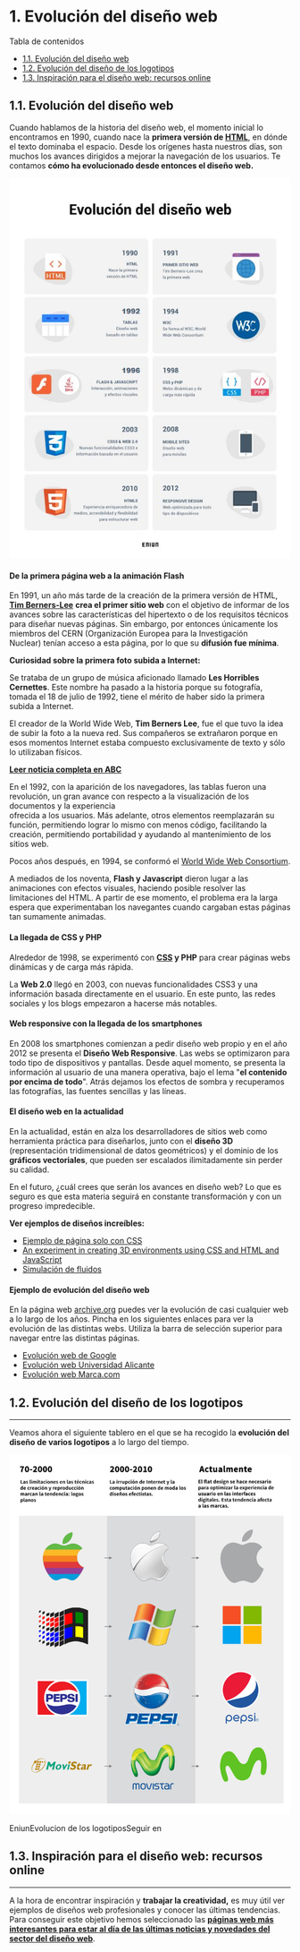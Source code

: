 # 1. Evolución del diseño web

Tabla de contenidos

-   [1.1. Evolución del diseño web](#1.1.-Evolución-del-diseño-web)
-   [1.2. Evolución del diseño de los logotipos](#1.2.-Evolución-del-diseño-de-los-logotipos)
-   [1.3. Inspiración para el diseño web: recursos online](1.3.-Inspiración-para-el-diseño-web:-recursos-online)


## 1.1. Evolución del diseño web

Cuando hablamos de la historia del diseño web, el momento inicial lo encontramos en 1990, cuando nace la **primera versión de [HTML](https://www.w3schools.com/html/)**, en dónde el texto dominaba el espacio. Desde los orígenes hasta nuestros días, son muchos los avances dirigidos a mejorar la navegación de los usuarios. Te contamos **cómo ha evolucionado desde entonces el diseño web.**

![](img/evolucionDelDisenyoWeb.jpg)

#### **De la primera página web a la animación Flash**

En 1991, un año más tarde de la creación de la primera versión de HTML, [**Tim Berners-Lee**](https://es.wikipedia.org/wiki/Tim_Berners-Lee) **crea el primer sitio web** con el objetivo de informar de los avances sobre las características del hipertexto o de los requisitos técnicos para diseñar nuevas páginas. Sin embargo, por entonces únicamente los miembros del CERN (Organización Europea para la Investigación Nuclear) tenían acceso a esta página, por lo que su **difusión fue mínima**. 

**Curiosidad sobre la primera foto subida a Internet:**

Se trataba de un grupo de música aficionado llamado **Les Horribles Cernettes**. Este nombre ha pasado a la historia porque su fotografía, tomada el 18 de julio de 1992, tiene el mérito de haber sido la primera subida a Internet.

El creador de la World Wide Web, **Tim Berners Lee**, fue el que tuvo la idea de subir la foto a la nueva red. Sus compañeros se extrañaron porque en esos momentos Internet estaba compuesto exclusivamente de texto y sólo lo utilizaban físicos.

[**Leer noticia completa en ABC**](https://www.abc.es/tecnologia/abci-primera-foto-subida-internet-201207110000_noticia.html)


En el 1992, con la aparición de los navegadores, las tablas fueron una revolución, un gran avance con respecto a la visualización de los documentos y la experiencia\
ofrecida a los usuarios. Más adelante, otros elementos reemplazarán su función, permitiendo lograr lo mismo con menos código, facilitando la creación, permitiendo portabilidad y ayudando al mantenimiento de los sitios web.

Pocos años después, en 1994, se conformó el [World Wide Web Consortium](https://www.w3c.es/).

A mediados de los noventa, **Flash y Javascript** dieron lugar a las animaciones con efectos visuales, haciendo posible resolver las limitaciones del HTML. A partir de ese momento, el problema era la larga espera que experimentaban los navegantes cuando cargaban estas páginas tan sumamente animadas.

#### **La llegada de CSS y PHP**

Alrededor de 1998, se experimentó con **[CSS](https://www.w3schools.com/css/) y PHP** para crear páginas webs dinámicas y de carga más rápida.

La **Web 2.0** llegó en 2003, con nuevas funcionalidades CSS3 y una información basada directamente en el usuario. En este punto, las redes sociales y los blogs empezaron a hacerse más notables.

#### **Web responsive con la llegada de los smartphones**

En 2008 los smartphones comienzan a pedir diseño web propio y en el año 2012 se presenta el **Diseño Web Responsive**. Las webs se optimizaron para todo tipo de dispositivos y pantallas. Desde aquel momento, se presenta la información al usuario de una manera operativa, bajo el lema "**el contenido por encima de todo**". Atrás dejamos los efectos de sombra y recuperamos las fotografías, las fuentes sencillas y las líneas.

#### **El diseño web en la actualidad**

En la actualidad, están en alza los desarrolladores de sitios web como herramienta práctica para diseñarlos, junto con el **diseño 3D** (representación tridimensional de datos geométricos) y el dominio de los **gráficos vectoriales**, que pueden ser escalados ilimitadamente sin perder su calidad.

En el futuro, ¿cuál crees que serán los avances en diseño web? Lo que es seguro es que esta materia seguirá en constante transformación y con un progreso impredecible. 

**Ver ejemplos de diseños increíbles:**

-   [Ejemplo de página solo con CSS](https://codepen.io/ivorjetski/pen/xMJoYO)
-   [An experiment in creating 3D environments using CSS and HTML and JavaScript](https://keithclark.co.uk/labs/css-fps/desktop/)
-   [Simulación de fluidos](https://paveldogreat.github.io/WebGL-Fluid-Simulation/)

#### **Ejemplo de evolución del diseño web**

En la página web [archive.org](http://archive.org/) puedes ver la evolución de casi cualquier web a lo largo de los años. Pincha en los siguientes enlaces para ver la evolución de las distintas webs. Utiliza la barra de selección superior para navegar entre las distintas páginas.

-   [Evolución web de Google](https://web.archive.org/web/19981202230410/http://www.google.com/)
-   [Evolución web Universidad Alicante](https://web.archive.org/web/19981203081855/http://www.ua.es/)
-   [Evolución web Marca.com](https://web.archive.org/web/19981207003841/http://www.marca.com/)

## 1.2. Evolución del diseño de los logotipos
---------------------------------------------


Veamos ahora el siguiente tablero en el que se ha recogido la **evolución del diseño de varios logotipos** a lo largo del tiempo.

![](img/evolucion_diseno_logos_2.jpg)



EniunEvolucion de los logotiposSeguir en

## 1.3. Inspiración para el diseño web: recursos online
-------------------------------------------------------

A la hora de encontrar inspiración y **trabajar la creatividad,** es muy útil ver ejemplos de diseños web profesionales y conocer las últimas tendencias. Para conseguir este objetivo hemos seleccionado las **[páginas web más interesantes para estar al día de las últimas noticias y novedades del sector del diseño web](https://www.eniun.com/inspiracion-diseno-web-recursos-imprescindibles/)**.